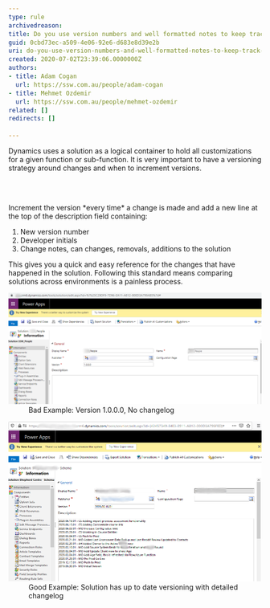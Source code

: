 ```yaml
---
type: rule
archivedreason: 
title: Do you use version numbers and well formatted notes to keep track of solution changes?
guid: 0cbd73ec-a509-4e06-92e6-d683e8d39e2b
uri: do-you-use-version-numbers-and-well-formatted-notes-to-keep-track-of-solution-changes
created: 2020-07-02T23:39:06.0000000Z
authors:
- title: Adam Cogan
  url: https://ssw.com.au/people/adam-cogan
- title: Mehmet Ozdemir
  url: https://ssw.com.au/people/mehmet-ozdemir
related: []
redirects: []

---
```



<p class="ssw15-rteElement-P">Dynamics uses a solution as a logical container to hold all customizations for a given function or sub-function. It is very important to have a versioning strategy around changes and when to increment versions.​<br></p>
<br><excerpt class='endintro'></excerpt><br>
<p class="ssw15-rteElement-P">Increment the version *every time* a change is made and add a new line at the top of the description field containing:​​<br></p><ol><li>New version number </li><li>Developer initials </li><li>​Change notes, can changes, removals, additions to the solution </li></ol><p class="ssw15-rteElement-P">This gives you a quick and easy reference for the changes that have happened in the solution. Following this standard means comparing solutions across environments is a painless process.</p><p></p><dl class="badImage"><dt>​<img src="change-log-bad.png" alt="change-log-bad.png" style="width:750px;" /></dt><dd>Bad Example: Version 1.0.0.0, No change​log</dd></dl><dl class="goodImage"><dt><img src="change-log-good.png" alt="change-log-good.png" style="width:750px;" /></dt><dd>Good Example: Solution has up to date versioning with detailed changelog<br></dd></dl>


